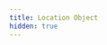 ```yaml
---
title: Location Object
hidden: true
---
```


<!-- put some stuff about what it is and how it can be used, probably good opportunity for a couple how-tos as well with scroll restoration, etc -->
